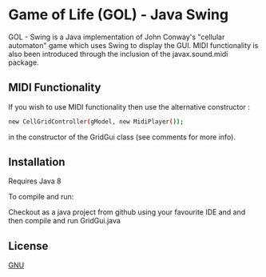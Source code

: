 # Game of Life (GOL) - Java Swing

GOL - Swing is a Java implementation of John Conway's "cellular automaton" game which uses Swing to display the GUI.
MIDI functionality is also been introduced through the inclusion of the javax.sound.midi package.

## MIDI Functionality
If you wish to use MIDI functionality then use the alternative constructor :
```bash
new CellGridController(gModel, new MidiPlayer());
```
in the constructor of the GridGui class (see comments for more info).

## Installation

Requires Java 8

To compile and run:

Checkout as a java project from github using your favourite IDE and and then compile and run GridGui.java

## License
[GNU](https://www.gnu.org/licenses/gpl-3.0.en.html)
